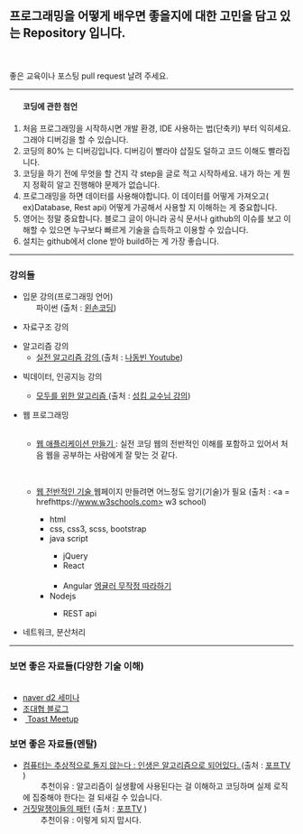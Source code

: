 <h2><strong>프로그래밍을 어떻게 배우면 좋을지에 대한</strong> 고민을 담고 있는 Repository 입니다. </h2>
<br/><br/>
좋은 교육이나 포스팅 pull request 날려 주세요.
<hr>
<ol>
<h4> 코딩에 관한 첨언</h4>
 <li> 처음 프로그래밍을 시작하시면 개발 환경, IDE 사용하는 법(단축키) 부터 익히세요. 그래야 디버깅을 할 수 있습니다. </li>
 <li> 코딩의 80% 는 디버깅입니다. 디버깅이 빨라야 삽질도 덜하고 코드 이해도 빨라집니다. </li>
 <li> 코딩을 하기 전에 무엇을 할 건지 각 step을 글로 적고 시작하세요. 내가 하는 게 뭔지 정확히 알고 진행해야 문제가 없습니다. </li>
 <li> 프로그래밍을 하면 데이터를 사용해야합니다. 이 데이터를 어떻게 가져오고( ex)Database, Rest api) 어떻게 가공해서 사용할 지 이해하는 게 중요합니다. </li>
 <li> 영어는 정말 중요합니다. 블로그 글이 아니라 공식 문서나 github의 이슈를 보고 이해할 수 있으면 누구보다 빠르게 기술을 습득하고 이용할 수 있습니다.</li>
 <li> 설치는 github에서 clone 받아 build하는 게 가장 좋습니다.</li>
</ol>
 <hr>
<h3> 강의들  </h3>
    <ul>
        <li>입문 강의(프로그래밍 언어) 
            <ul>파이썬 (출처 : <a href=https://www.youtube.com/watch?v=UHg1Drp1uKE&list=PLGPF8gvWLYypeEoFNTfSHdFL5WRLAfmmm>왼손코딩</a>) </ul>
        </li>
    </ul>
    <ul>
        <li>자료구조 강의 </li>
    </ul>
    <ul>
        <li>알고리즘 강의
            <ul>
                <li><a href=https://www.youtube.com/watch?v=qQ5iLNjpxSk&list=PLRx0vPvlEmdDHxCvAQS1_6XV4deOwfVrz> 실전 알고리즘 강의  </a> (출처 : <a href=https://www.youtube.com/channel/UChflhu32f5EUHlY7_SetNWw/playlists>나동빈 Youtube</a>) </li>
            </ul>
        </li>
    </ul>
    <ul>
        <li>빅데이터, 인공지능 강의</li>
        <ul>
                <li><a href=https://www.youtube.com/watch?v=BS6O0zOGX4E&list=PLlMkM4tgfjnLSOjrEJN31gZATbcj_MpUm> 모두를 위한 알고리즘  </a> (출처 : <a href=http://hunkim.github.io/ml/>성킴 교수님 강의</a>)</li> 
            </ul>
    </ul>
     <ul> 
        <li>웹 프로그래밍</li>
        <ul>
         
               <li> <a href="https://opentutorials.org/course/1688"> 웹 애플리케이션 만들기 </a>: 실전 코딩<caption> 웹의 전반적인 이해를 포함하고 있어서 처음 웹을 공부하는 사람에게 잘 맞는 것 같다. </caption></li>
               
               <li><a href=https://www.w3schools.com/> 웹 전반적인 기술 </a><caption>웹페이지 만들려면 어느정도 암기(기술)가 필요</caption>  (출처 : <a = hrefhttps://www.w3schools.com> w3 school</a>)</li> 
                <ul>
                        <li>html </li>
                        <li>css, css3, scss, bootstrap </li>
                        <li>java script</li>
                        <ul>
                        <li>jQuery </li>
                        <li>React </li>
                        <li>Angular <a href="https://www.hitcle.com/space/Angular/a_I32QQsMNmV8J"> 엥귤러 무작정 따라하기 </a></li>
                </ul>
                <li> Nodejs</li>
                    <ul>
                        <li> REST api </li>
                    </ul>
                </ul>
            </ul>
    </ul>
    <ul> 
        <li>네트워크, 분산처리</li>
    </ul>
 <hr>

<h3> 보면 좋은 자료들(다양한 기술 이해) </h3>
 <ul>
    <li> <a href="https://www.youtube.com/watch?v=klnfWhPGPRs"> naver d2 세미나</a></li>
    <li> <a href="http://bcho.tistory.com/"> 조대협 블로그</a></li>
    <li>  <a href="http://meetup.toast.com/"> Toast Meetup </a></li>
 </ul>
<h3> 보면 좋은 자료들(멘탈) </h3>
<ul> 
    <li><a href= https://www.youtube.com/watch?v=PUd6LCJZlJo&t=1s> 
    컴퓨터는 추상적으로 돌지 않는다 : 인생은 알고리즘으로 되어있다. </a> (출처 : <a href=https://www.youtube.com/channel/UC63J0Q5huHSlbNT3KxvAaHQ>포프TV</a> )</li>
        <caption> 추천이유 : 알고리즘이 실생활에 사용된다는 걸 이해하고 코딩하며 실제 로직에 집중해야 한다는 걸 되새길 수 있습니다.</caption>
     <li><a href= https://www.youtube.com/watch?v=kilGnfyhMkg>거짓말쟁이들의 패턴</a> (출처 : <a href=https://www.youtube.com/channel/UC63J0Q5huHSlbNT3KxvAaH>포프TV</a> )</li>
        <caption> 추천이유 : 이렇게 되지 맙시다.</caption> 
</ul>
